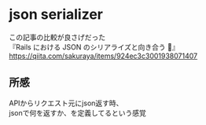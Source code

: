 # json serializer
この記事の比較が良さげだった  
『Rails における JSON のシリアライズと向き合う 🦜』  
https://qiita.com/sakuraya/items/924ec3c3001938071407

## 所感
APIからリクエスト元にjson返す時、  
jsonで何を返すか、を定義してるという感覚